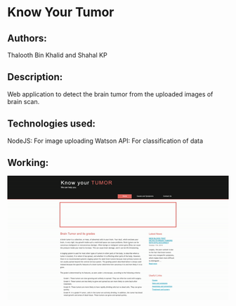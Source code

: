 # Know Your Tumor

## Authors:
Thalooth Bin Khalid and Shahal KP

## Description:
Web application to detect the brain tumor from the uploaded images of brain scan.

## Technologies used:
NodeJS: For image uploading 
Watson API: For classification of data 

## Working:
![](kytworking.gif)

